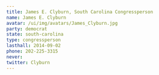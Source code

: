 ```yaml
---
title: James E. Clyburn, South Carolina Congressperson
name: James E. Clyburn
avatar: /ui/img/avatars/James_Clyburn.jpg
party: democrat
state: south-carolina
type: congressperson
lasthall: 2014-09-02
phone: 202-225-3315
never: 
twitter: Clyburn
---
```

